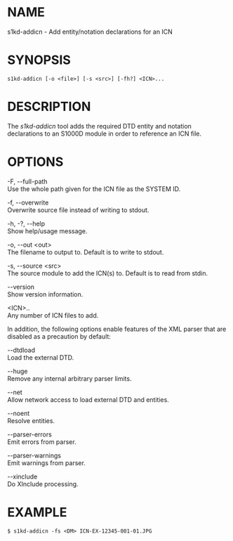 NAME
====

s1kd-addicn - Add entity/notation declarations for an ICN

SYNOPSIS
========

    s1kd-addicn [-o <file>] [-s <src>] [-fh?] <ICN>...

DESCRIPTION
===========

The *s1kd-addicn* tool adds the required DTD entity and notation
declarations to an S1000D module in order to reference an ICN file.

OPTIONS
=======

-F, --full-path  
Use the whole path given for the ICN file as the SYSTEM ID.

-f, --overwrite  
Overwrite source file instead of writing to stdout.

-h, -?, --help  
Show help/usage message.

-o, --out &lt;out&gt;  
The filename to output to. Default is to write to stdout.

-s, --source &lt;src&gt;  
The source module to add the ICN(s) to. Default is to read from stdin.

--version  
Show version information.

&lt;ICN&gt;..  
Any number of ICN files to add.

In addition, the following options enable features of the XML parser
that are disabled as a precaution by default:

--dtdload  
Load the external DTD.

--huge  
Remove any internal arbitrary parser limits.

--net  
Allow network access to load external DTD and entities.

--noent  
Resolve entities.

--parser-errors  
Emit errors from parser.

--parser-warnings  
Emit warnings from parser.

--xinclude  
Do XInclude processing.

EXAMPLE
=======

    $ s1kd-addicn -fs <DM> ICN-EX-12345-001-01.JPG
